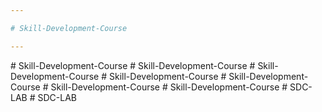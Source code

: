 ```yaml
---

# Skill-Development-Course

---
```

#   S k i l l - D e v e l o p m e n t - C o u r s e  
 #   S k i l l - D e v e l o p m e n t - C o u r s e  
 #   S k i l l - D e v e l o p m e n t - C o u r s e  
 #   S k i l l - D e v e l o p m e n t - C o u r s e  
 #   S k i l l - D e v e l o p m e n t - C o u r s e  
 #   S k i l l - D e v e l o p m e n t - C o u r s e  
 #   S k i l l - D e v e l o p m e n t - C o u r s e  
 #   S D C - L A B  
 #   S D C - L A B  
 